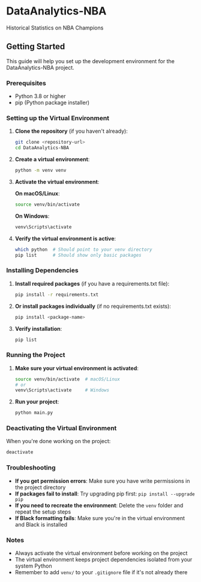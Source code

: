# DataAnalytics-NBA
Historical Statistics on NBA Champions

## Getting Started

This guide will help you set up the development environment for the DataAnalytics-NBA project.

### Prerequisites

- Python 3.8 or higher
- pip (Python package installer)

### Setting up the Virtual Environment

1. **Clone the repository** (if you haven't already):
   ```bash
   git clone <repository-url>
   cd DataAnalytics-NBA
   ```

2. **Create a virtual environment**:
   ```bash
   python -m venv venv
   ```

3. **Activate the virtual environment**:

   **On macOS/Linux**:
   ```bash
   source venv/bin/activate
   ```

   **On Windows**:
   ```bash
   venv\Scripts\activate
   ```

4. **Verify the virtual environment is active**:
   ```bash
   which python  # Should point to your venv directory
   pip list      # Should show only basic packages
   ```

### Installing Dependencies

1. **Install required packages** (if you have a requirements.txt file):
   ```bash
   pip install -r requirements.txt
   ```

2. **Or install packages individually** (if no requirements.txt exists):
   ```bash
   pip install <package-name>
   ```

3. **Verify installation**:
   ```bash
   pip list
   ```

### Running the Project

1. **Make sure your virtual environment is activated**:
   ```bash
   source venv/bin/activate  # macOS/Linux
   # or
   venv\Scripts\activate     # Windows
   ```

2. **Run your project**:
   ```bash
   python main.py
   ```
   

### Deactivating the Virtual Environment

When you're done working on the project:
```bash
deactivate
```

### Troubleshooting

- **If you get permission errors**: Make sure you have write permissions in the project directory
- **If packages fail to install**: Try upgrading pip first: `pip install --upgrade pip`
- **If you need to recreate the environment**: Delete the `venv` folder and repeat the setup steps
- **If Black formatting fails**: Make sure you're in the virtual environment and Black is installed

### Notes

- Always activate the virtual environment before working on the project
- The virtual environment keeps project dependencies isolated from your system Python
- Remember to add `venv/` to your `.gitignore` file if it's not already there
